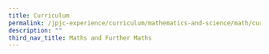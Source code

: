 ```yaml
---
title: Curriculum
permalink: /jpjc-experience/curriculum/mathematics-and-science/math/curriculum/
description: ""
third_nav_title: Maths and Further Maths
---
```

